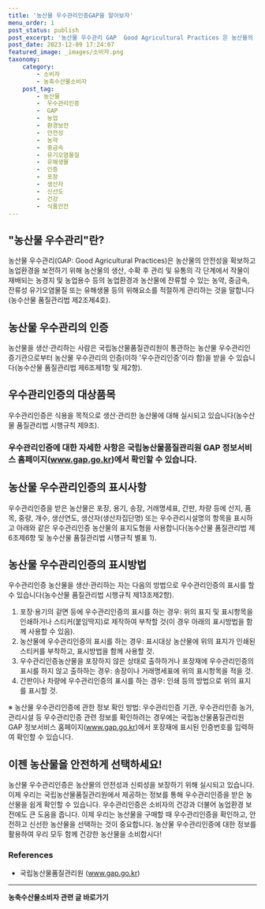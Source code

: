 ```yaml
---
title: '농산물 우수관리인증GAP을 알아보자'
menu_order: 1
post_status: publish
post_excerpt: '농산물 우수관리 GAP  Good Agricultural Practices 은 농산물의 안전성을 확보하고 농업환경을 보전하기 위해 농산물의 생산, 수확 후 관리 및 유통의 각 단계에서 작물이 재배되는 농경지 및 농업용수 등의 농업환경과 농산물에 잔류할 수 있는 농약, 중금속, 잔류성 유기오염물질 또는 유해생물 등의 위해요소를 적절하게 관리하는 것을 말합니다 농수산물 품질관리법 제2조제4호 .'
post_date: 2023-12-09 17:24:07
featured_image: _images/소비자.png
taxonomy:
    category:
        - 소비자
        - 농축수산물소비자
    post_tag:
        - 농산물
        -  우수관리인증
        -  GAP
        -  농업
        -  환경보전
        -  안전성
        -  농약
        -  중금속
        -  유기오염물질
        -  유해생물
        -  인증
        -  포장
        -  생산자
        -  신선도
        -  건강
        -  식품안전
---
```




## "농산물 우수관리"란?

농산물 우수관리(GAP: Good Agricultural Practices)은 농산물의 안전성을 확보하고 농업환경을 보전하기 위해 농산물의 생산, 수확 후 관리 및 유통의 각 단계에서 작물이 재배되는 농경지 및 농업용수 등의 농업환경과 농산물에 잔류할 수 있는 농약, 중금속, 잔류성 유기오염물질 또는 유해생물 등의 위해요소를 적절하게 관리하는 것을 말합니다(농수산물 품질관리법 제2조제4호).

## 농산물 우수관리의 인증

농산물을 생산·관리하는 사람은 국립농산물품질관리원이 통관하는 농산물 우수관리인증기관으로부터 농산물 우수관리의 인증(이하 '우수관리인증'이라 함)을 받을 수 있습니다(농수산물 품질관리법 제6조제1항 및 제2항).

## 우수관리인증의 대상품목

우수관리인증은 식용을 목적으로 생산·관리한 농산물에 대해 실시되고 있습니다(농수산물 품질관리법 시행규칙 제9조).

### 우수관리인증에 대한 자세한 사항은 국립농산물품질관리원 GAP 정보서비스 홈페이지(www.gap.go.kr)에서 확인할 수 있습니다. 

## 농산물 우수관리인증의 표시사항

우수관리인증을 받은 농산물은 포장, 용기, 송장, 거래명세표, 간판, 차량 등에 산지, 품목, 중량, 개수, 생산연도, 생산자(생산자집단명) 또는 우수관리시설명의 항목을 표시하고 아래와 같은 우수관리인증 농산물의 표지도형을 사용합니다(농수산물 품질관리법 제6조제6항 및 농수산물 품질관리법 시행규칙 별표 1). 

## 농산물 우수관리인증의 표시방법

우수관리인증 농산물을 생산·관리하는 자는 다음의 방법으로 우수관리인증의 표시를 할 수 있습니다(농수산물 품질관리법 시행규칙 제13조제2항).

1. 포장·용기의 겉면 등에 우수관리인증의 표시를 하는 경우: 위의 표지 및 표시항목을 인쇄하거나 스티커(붙임딱지)로 제작하여 부착할 것(이 경우 아래의 표시방법을 함께 사용할 수 있음).
2. 농산물에 우수관리인증의 표시를 하는 경우: 표시대상 농산물에 위의 표지가 인쇄된 스티커를 부착하고, 표시방법을 함께 사용할 것.
3. 우수관리인증농산물을 포장하지 않은 상태로 출하하거나 포장재에 우수관리인증의 표시를 하지 않고 출하하는 경우: 송장이나 거래명세표에 위의 표시항목을 적을 것.
4. 간판이나 차량에 우수관리인증의 표시를 하는 경우: 인쇄 등의 방법으로 위의 표지를 표시할 것.

※ 농산물 우수관리인증에 관한 정보 확인 방법: 우수관리인증 기관, 우수관리인증 농가, 관리시설 등 우수관리인증 관련 정보를 확인하려는 경우에는 국립농산물품질관리원 GAP 정보서비스 홈페이지(www.gap.go.kr)에서 포장재에 표시된 인증번호를 입력하여 확인할 수 있습니다.

## 이젠 농산물을 안전하게 선택하세요!

농산물 우수관리인증은 농산물의 안전성과 신뢰성을 보장하기 위해 실시되고 있습니다. 이제 우리는 국립농산물품질관리원에서 제공하는 정보를 통해 우수관리인증을 받은 농산물을 쉽게 확인할 수 있습니다. 우수관리인증은 소비자의 건강과 더불어 농업환경 보전에도 큰 도움을 줍니다. 이제 우리는 농산물을 구매할 때 우수관리인증을 확인하고, 안전하고 신선한 농산물을 선택하는 것이 중요합니다. 농산물 우수관리인증에 대한 정보를 활용하여 우리 모두 함께 건강한 농산물을 소비합시다!

### References
- 국립농산물품질관리원 (www.gap.go.kr)
<!-- wp:separator -->
<hr class="wp-block-separator has-alpha-channel-opacity"/>
<!-- /wp:separator -->

<!-- wp:group {"backgroundColor":"base","layout":{"type":"constrained"}} -->
<div class="wp-block-group has-base-background-color has-background"><!-- wp:paragraph {"align":"center","fontSize":"medium"} -->
<p class="has-text-align-center has-large-font-size"><strong>농축수산물소비자 관련 글 바로가기</strong></p>
<!-- /wp:paragraph -->


<!-- wp:latest-posts
{"categories":[{"id":31346,"count":19,"description":"","link":"https://uknowlaw.com/category/%eb%86%8d%ec%b6%95%ec%88%98%ec%82%b0%eb%ac%bc%ec%86%8c%eb%b9%84%ec%9e%90/","name":"농축수산물소비자","slug":"농축수산물소비자","taxonomy":"category","parent":0,"meta":[],"_links":{"self":[{"href":"https://uknowlaw.com/wp-json/wp/v2/categories/31346"}],"collection":[{"href":"https://uknowlaw.com/wp-json/wp/v2/categories"}],"about":[{"href":"https://uknowlaw.com/wp-json/wp/v2/taxonomies/category"}],"wp:post_type":[{"href":"https://uknowlaw.com/wp-json/wp/v2/posts?categories=31346"}],"curies":[{"name":"wp","href":"https://api.w.org/{rel}","templated":true}]}}],"postsToShow":100,"excerptLength":28,"postLayout":"grid","columns":2,"featuredImageAlign":"left","featuredImageSizeSlug":"large","fontSize":"small"} /--></div>
<!-- /wp:group -->